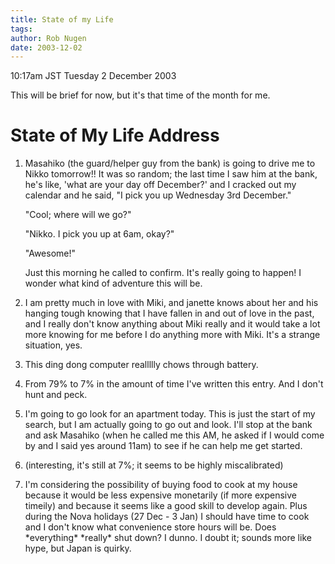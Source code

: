 ```yaml
---
title: State of my Life
tags: 
author: Rob Nugen
date: 2003-12-02
---
```


<p class=date>10:17am JST Tuesday 2 December 2003</p>

<p>This will be brief for now, but it's that time of the month for me.</p>

<h1>State of My Life Address</h1>

<ol>
<li><p>Masahiko (the guard/helper guy from the bank) is going to
    drive me to Nikko tomorrow!!  It was so random; the last time I
    saw him at the bank, he's like, 'what are your day off December?'
    and I cracked out my calendar and he said, "I pick you up
    Wednesday 3rd December."</p>

<p>"Cool; where will we go?"</p>

<p>"Nikko. I pick you up at 6am, okay?"</p>

<p>"Awesome!"</p>

<p>Just this morning he called to confirm.  It's really going to
  happen!  I wonder what kind of adventure this will be.</p></li>

<li><p>I am pretty much in love with Miki, and janette knows about her
    and his hanging tough knowing that I have fallen in and out of
    love in the past, and I really don't know anything about Miki
    really and it would take a lot more knowing for me before I do
    anything more with Miki.  It's a strange situation, yes.</p></li>

<li><p>This ding dong computer reallllly chows through
battery.</p></li>

<li><p>From 79% to 7% in the amount of time I've written this entry.
    And I don't hunt and peck.</p></li>

<li><p>I'm going to go look for an apartment today.  This is just the
    start of my search, but I am actually going to go out and look.
    I'll stop at the bank and ask Masahiko (when he called me this AM,
    he asked if I would come by and I said yes around 11am) to see if
    he can help me get started.</p></li>

<li><p>(interesting, it's still at 7%; it seems to be highly
miscalibrated)</p></li>


<li><p>I'm considering the possibility of buying food to cook at my
    house because it would be less expensive monetarily (if more
    expensive timeily) and because it seems like a good skill to
    develop again.  Plus during the Nova holidays (27 Dec - 3 Jan) I
    should have time to cook and I don't know what convenience store
    hours will be.  Does *everything* *really* shut down?  I dunno.  I
    doubt it; sounds more like hype, but Japan is quirky.</p></li>
</ol>
